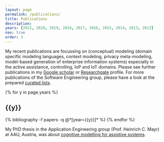 ```yaml
---
layout: page
permalink: /publications/
title: Publications
description: 
years: [2021, 2020, 2019, 2018, 2017, 2016, 2015, 2014, 2013, 2012]
nav: true
order: 3
---
```


My recent publications are focussing on (conceptual) modeling (domain specific modeling languages, context modeling, privacy meta-modeling, model-based generation of enterprise information systems) especially in the active assistance, controlling, IoP and IoT domains. Please see further publications in my [Google scholar](https://scholar.google.com/citations?user=9f-nXdcAAAAJ&hl=de) or [Researchgate](https://www.researchgate.net/profile/Judith_Michael) profile. For more publications of the Software Engineering group, please have a look at the prepared [curated lists](http://www.se-rwth.de/topics/).

<div class="publications">

{% for y in page.years %}
  <h2 class="year">{{y}}</h2>
  {% bibliography -f papers -q @*[year={{y}}]* %}
{% endfor %}

</div>

My PhD thesis in the Application Engineering group (Prof. Heinrich C. Mayr) at AAU, Austria, was about [cognitive modelling for assistive systems](http://netlibrary.aau.at/obvuklhs/content/titleinfo/2410412).